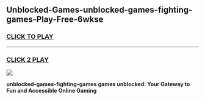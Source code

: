 
## Unblocked-Games-unblocked-games-fighting-games-Play-Free-6wkse
<h3>
<a href="https://premium76.site?title=unblocked-games-fighting-games&ref=23A">CLICK TO PLAY</a></h3>
<hr>

<h3>
<a href="https://premium76.site?title=unblocked-games-fighting-games&ref=23A">CLICK 2 PLAY</a>
  
</h3>

<a href="https://premium76.site?title=unblocked-games-fighting-games&ref=23A"><img src="https://clearcache.store/games.png"></a>


**unblocked-games-fighting-games games unblocked: Your Gateway to Fun and Accessible Online Gaming**
